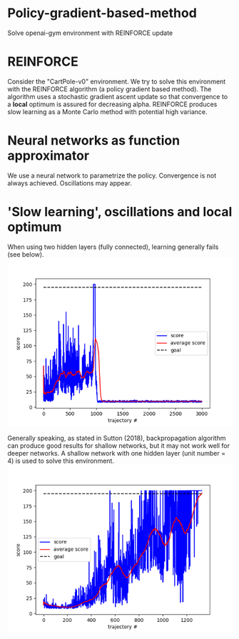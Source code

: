 # Policy-gradient-based-method
Solve openai-gym environment with REINFORCE update

# REINFORCE
Consider the "CartPole-v0" environment. We try to solve this environment with the REINFORCE algorithm (a policy gradient based method).
The algorithm uses a stochastic gradient ascent update so that convergence to a **local** optimum is assured for decreasing alpha.
REINFORCE produces slow learning as a Monte Carlo method with potential high variance.

# Neural networks as function approximator
We use a neural network to parametrize the policy. Convergence is not always achieved. Oscillations may appear.

# 'Slow learning', oscillations and local optimum
When using two hidden layers (fully connected), learning generally fails (see below).
![Local optimum](local_minimum.png)

Generally speaking, as stated in Sutton (2018), backpropagation algorithm can produce good results for shallow networks, but it may not work well for deeper networks. A shallow network with one hidden layer (unit number = 4) is used to solve this environment.
![Solved](solved_shallow_ANN.png)

